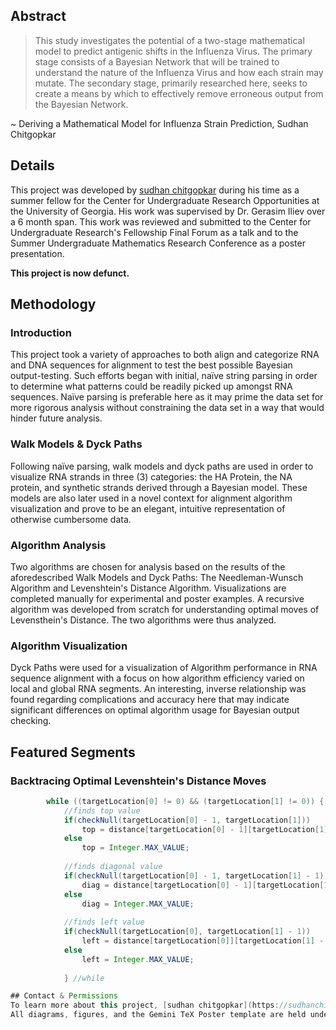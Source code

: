 ## Abstract
> This study investigates the potential of a two-stage mathematical model to predict antigenic shifts in the Influenza Virus. The primary stage consists of a Bayesian Network that will be trained to understand the nature of the Influenza Virus and how each strain may mutate. The secondary stage, primarily researched here, seeks to create a means by which to effectively remove erroneous output from the Bayesian Network.

~ Deriving a Mathematical Model for Influenza Strain Prediction, Sudhan Chitgopkar

## Details
This project was developed by [sudhan chitgopkar](https://sudhanchitgopkar.com) during his time as a summer fellow for the Center for Undergraduate Research Opportunities at the University of Georgia. His work was supervised by Dr. Gerasim Iliev over a 6 month span. This work was reviewed and submitted to the Center for Undergraduate Research's Fellowship Final Forum as a talk and to the Summer Undergraduate Mathematics Research Conference as a poster presentation.

**This project is now defunct.**

## Methodology
### Introduction
This project took a variety of approaches to both align and categorize RNA and DNA sequences for alignment to test the best possible Bayesian output-testing.
Such efforts began with initial, naïve string parsing in order to determine what patterns could be readily picked up amongst RNA sequences. Naïve parsing is preferable here as it may prime the data set for more rigorous analysis without constraining the data set in a way that would hinder future analysis. 
### Walk Models & Dyck Paths
Following naïve parsing, walk models and dyck paths are used in order to visualize RNA strands in three (3) categories: the HA Protein, the NA protein, and synthetic strands derived through a Bayesian model. These models are also later used in a novel context for alignment algorithm visualization and prove to be an elegant, intuitive representation of otherwise cumbersome data.
### Algorithm Analysis
Two algorithms are chosen for analysis based on the results of the aforedescribed Walk Models and Dyck Paths: The Needleman-Wunsch Algorithm and Levenshtein's Distance Algorithm. Visualizations are completed manually for experimental and poster examples. A recursive algorithm was developed from scratch for understanding optimal moves of Levensthein's Distance. The two algorithms were thus analyzed.
### Algorithm Visualization
Dyck Paths were used for a visualization of Algorithm performance in RNA sequence alignment with a focus on how algorithm efficiency varied on local and global RNA segments. An interesting, inverse relationship was found regarding complications and accuracy here that may indicate significant differences on optimal algorithm usage for Bayesian output checking.

## Featured Segments
### Backtracing Optimal Levenshtein's Distance Moves 
```java
		while ((targetLocation[0] != 0) && (targetLocation[1] != 0)) {
			//finds top value
			if(checkNull(targetLocation[0] - 1, targetLocation[1])) 
				top = distance[targetLocation[0] - 1][targetLocation[1]];
			else 
				top = Integer.MAX_VALUE;
			
			//finds diagonal value
			if(checkNull(targetLocation[0] - 1, targetLocation[1] - 1)) 
				diag = distance[targetLocation[0] - 1][targetLocation[1] - 1];
			else 
				diag = Integer.MAX_VALUE;
			
			//finds left value
			if(checkNull(targetLocation[0], targetLocation[1] - 1))
				left = distance[targetLocation[0]][targetLocation[1] - 1];
			else 
				left = Integer.MAX_VALUE;
			
      		} //while

## Contact & Permissions
To learn more about this project, [sudhan chitgopkar](https://sudhanchitgopkar.com) is reachable at sudhanchitgopkar@uga.edu.
All diagrams, figures, and the Gemini TeX Poster template are held under an MIT License. Original figures and code are available upon request.
